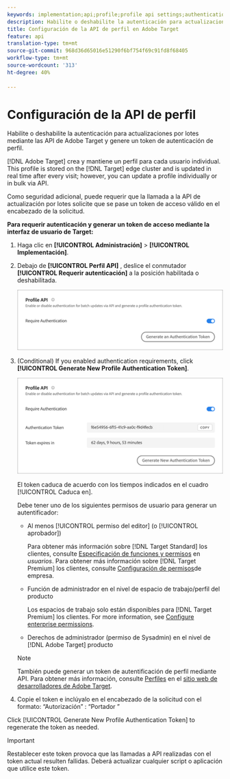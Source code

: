 ```yaml
---
keywords: implementation;api;profile;profile api settings;authentication token
description: Habilite o deshabilite la autenticación para actualizaciones por lotes mediante las API de Adobe Target y genere un token de autenticación de perfil.
title: Configuración de la API de perfil en Adobe Target
feature: api
translation-type: tm+mt
source-git-commit: 968d36d65016e51290f6bf754f69c91fd8f68405
workflow-type: tm+mt
source-wordcount: '313'
ht-degree: 40%

---
```



# Configuración de la API de perfil

Habilite o deshabilite la autenticación para actualizaciones por lotes mediante las API de Adobe Target y genere un token de autenticación de perfil.

[!DNL Adobe Target] crea y mantiene un perfil para cada usuario individual. This profile is stored on the [!DNL Target] edge cluster and is updated in real time after every visit; however, you can update a profile individually or in bulk via API.

Como seguridad adicional, puede requerir que la llamada a la API de actualización por lotes solicite que se pase un token de acceso válido en el encabezado de la solicitud.

**Para requerir autenticación y generar un token de acceso mediante la interfaz de usuario de Target:**

1. Haga clic en **[!UICONTROL Administración]** > **[!UICONTROL Implementación]**.
1. Debajo de **[!UICONTROL Perfil API]** , deslice el conmutador **[!UICONTROL Requerir autenticación]** a la posición habilitada o deshabilitada.

   ![](assets/profile_api_settings.png)

1. (Conditional) If you enabled authentication requirements, click **[!UICONTROL Generate New Profile Authentication Token]**.

   ![](assets/profile_api_settings_2.png)

   El token caduca de acuerdo con los tiempos indicados en el cuadro [!UICONTROL Caduca en].

   Debe tener uno de los siguientes permisos de usuario para generar un autentificador:

   * Al menos [!UICONTROL permiso del editor] (o [!UICONTROL aprobador])

      Para obtener más información sobre [!DNL Target Standard] los clientes, consulte [Especificación de funciones y permisos](/help/administrating-target/c-user-management/c-user-management/user-management.md#roles-permissions) en *usuarios*. Para obtener más información sobre [!DNL Target Premium] los clientes, consulte [Configuración de permisos](/help/administrating-target/c-user-management/property-channel/properties-overview.md)de empresa.

   * Función de administrador en el nivel de espacio de trabajo/perfil del producto

      Los espacios de trabajo solo están disponibles para [!DNL Target Premium] los clientes. For more information, see [Configure enterprise permissions](/help/administrating-target/c-user-management/property-channel/properties-overview.md).

   * Derechos de administrador (permiso de Sysadmin) en el nivel de [!DNL Adobe Target] producto
   >[!NOTE]
   >
   >También puede generar un token de autentificación de perfil mediante API. Para obtener más información, consulte [Perfiles](https://developers.adobetarget.com/api/#profiles) en el [sitio web de desarrolladores de Adobe Target](https://developers.adobetarget.com/).

1. Copie el token e inclúyalo en el encabezado de la solicitud con el formato: “Autorización” : “Portador ”

Click [!UICONTROL Generate New Profile Authentication Token] to regenerate the token as needed.

>[!IMPORTANT]
>
>Restablecer este token provoca que las llamadas a API realizadas con el token actual resulten fallidas. Deberá actualizar cualquier script o aplicación que utilice este token.
